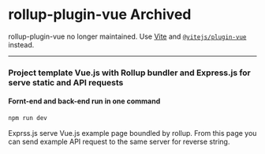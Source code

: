 # rollup-plugin-vue Archived

rollup-plugin-vue no longer maintained. Use [Vite](https://vitejs.dev/) and [`@vitejs/plugin-vue`](https://github.com/vitejs/vite/tree/main/packages/plugin-vue) instead.

---

### Project template Vue.js with Rollup bundler and Express.js for serve static and API requests

#### Fornt-end and back-end run in one command

```bash
npm run dev
```

Exprss.js serve Vue.js example page boundled by rollup. From this page you can send example API request to the same server for reverse string.
